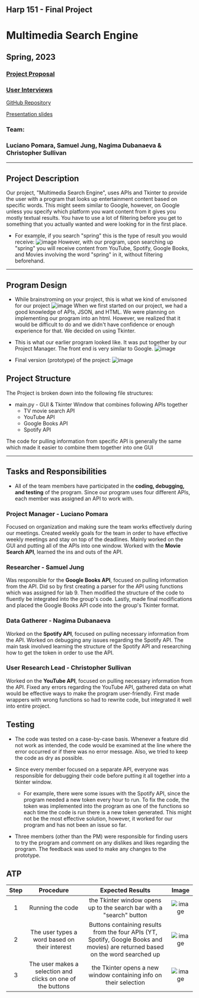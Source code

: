 
## Harp 151 - Final Project
#  Multimedia Search Engine
## Spring, 2023
### [Project Proposal](https://docs.google.com/document/d/1hoyl1yPXKRPsoHOoqWCAK6LXWF1yyHn65geK09LMiUc/edit?usp=sharing#)
### [User Interviews](https://docs.google.com/document/d/1BRhGtoM6INhmK_BLwBfEmgSFrSo63CiDlrNESPc18rE/edit?usp=sharing#)

[GitHub Repository](https://github.com/Luciano-XP/HARP151-Final_Project)

[Presentation slides](#https://docs.google.com/presentation/d/14d3NIA_TCjUVDv4uSWpNST-GYOt-kthORkwNdIs9MIE/edit?usp=sharing)

### Team:  
### Luciano Pomara, Samuel Jung, Nagima Dubanaeva & Christopher Sullivan

***

## Project Description 

Our project, "Multimedia Search Engine", uses APIs and Tkinter to provide the user with a program that looks up entertainment content based on specific words. This might seem similar to Google, however, on Google unless you specify which platform you want content from it gives you mostly textual results. You have to use a lot of filtering before you get to something that you actually wanted and were looking for in the first place.
* For example, if you search "spring" this is the type of result you would receive:
![image](image.png)
However, with our program, upon searching up "spring" you will receive content from YouTube, Spotify, Google Books, and Movies involving the word "spring" in it, without filtering beforehand.

***    
      

## Program Design 

* While brainstroming on your project, this is what we kind of envisoned for our project
  ![image](image_2.png)
When we first started on our project, we had a good knowledge of APIs, JSON, and HTML. We were planning on implementing our program into an html. However, we realized that it would be difficult to do and we didn't have confidence or enough experience for that. We decided on using Tkinter.
* This is what our earlier program looked like. It was put together by our Project Manager. The front end is very similar to Google.
  ![image](image_3.png)

* Final version (prototype) of the project:
  ![image](image_9.png)

## Project Structure 
The Project is broken down into the following file structures:

* main.py - GUI & Tkinter Window that combines following APIs together
  * TV movie search API
  * YouTube API
  * Google Books API
  * Spotify API

The code for pulling information from specific API is generally the same which made it easier to combine them together into one GUI
***

## Tasks and Responsibilities 

   * All of the team members have participated in the **coding, debugging, and testing** of the program. Since our program uses four different APIs, each member was assigned an API to work with.

### Project Manager - Luciano Pomara
Focused on organization and making sure the team works effectively during our meetings. Created weekly goals for the team in order to have effective weekly meetings and stay on top of the deadlines. Mainly worked on the GUI and putting all of the APIs into one window.
Worked with the **Movie Search API**, learned the ins and outs of the API.

### Researcher - Samuel Jung 
Was responsible for the **Google Books API**, focused on pulling information from the API. Did so by first creating a parser for the API using functions which was assigned for lab 9. Then modified the structure of the code to fluently be integrated into the group's code. Lastly, made final modifications and placed the Google Books API code into the group's Tkinter format.

### Data Gatherer -  Nagima Dubanaeva 
Worked on the **Spotify API**, focused on pulling necessary information from the API. Worked on debugging any issues regarding the Spotify API. The main task involved learning the structure of the Spotify API and researching how to get the token in order to use the API.

### User Research Lead -  Christopher Sullivan
Worked on the **YouTube API**, focused on pulling necessary information from the API. Fixed any errors regarding the YouTube API, gathered data on what would be effective ways to make the program user-friendly. First made wrappers with wrong functions so had to rewrite code, but integrated it well into entire project.

## Testing

* The code was tested on a case-by-case basis. Whenever a feature did not work as intended, the code would be examined at the line where the error occurred or if there was no error message. Also, we tried to keep the code as dry as possible.
* Since every member focused on a separate API, everyone was responsible for debugging their code before putting it all together into a tkinter window.
    
    * For example, there were some issues with the Spotify API, since the program needed a new token every hour to run. To fix the code, the token was implemented into the program as one of the functions so each time the code is run there is a new token generated. This might not be the most effective solution, however, it worked for our program and has not been an issue so far.
      
* Three members (other than the PM) were responsible for finding users to try the program and comment on any dislikes and likes regarding the program. The feedback was used to make any changes to the prototype.

## ATP

| Step                  | Procedure     | Expected Results  | Image |
| :----------------------:|:-------------:| :-----------------:| :---------: |
|  1  | Running the code |  the Tkinter window opens up to the search bar with a "search" button  | ![image](image_4.png)|
|  2  |The user types a word based on their interest|  Buttons containing results from the four APIs (YT, Spotify, Google Books and movies) are returned based on the word searched up | ![image](image_7.png) |
|  3 |The user makes a selection and clicks on one of the buttons|  the Tkinter opens a new window containing info on their selection  | ![image](image_8.png)|
